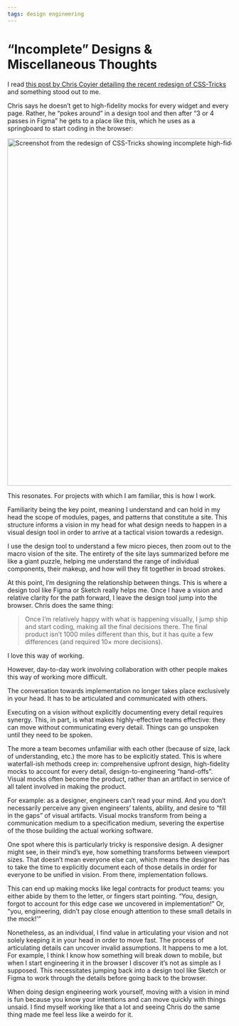 ```yaml
---
tags: design engineering
---
```


# “Incomplete” Designs & Miscellaneous Thoughts

I read [this post by Chris Coyier detailing the recent redesign of CSS-Tricks](https://css-tricks.com/design-v18/) and something stood out to me.

Chris says he doesn’t get to high-fidelity mocks for every widget and every page. Rather, he “pokes around” in a design tool and then after “3 or 4 passes in Figma” he gets to a place like this, which he uses as a springboard to start coding in the browser:

<img src="https://cdn.jim-nielsen.com/blog/2021/css-tricks-design-figma.png" width="979" height="780" alt="Screenshot from the redesign of CSS-Tricks showing incomplete high-fidelity designs in Figma." />

This resonates. For projects with which I am familiar, this is how I work.

Familiarity being the key point, meaning I understand and can hold in my head the scope of modules, pages, and patterns that constitute a site. This structure informs a vision in my head for what design needs to happen in a visual design tool in order to arrive at a tactical vision towards a redesign.

I use the design tool to understand a few micro pieces, then zoom out to the macro vision of the site. The entirety of the site lays summarized before me like a giant puzzle, helping me understand the range of individual components, their makeup, and how will they fit together in broad strokes.

At this point, I’m designing the relationship between things. This is where a design tool like Figma or Sketch really helps me. Once I have a vision and relative clarity for the path forward, I leave the design tool jump into the browser. Chris does the same thing:

> Once I’m relatively happy with what is happening visually, I jump ship and start coding, making all the final decisions there. The final product isn’t 1000 miles different than this, but it has quite a few differences (and required 10× more decisions).

I love this way of working.

However, day-to-day work involving collaboration with other people makes this way of working more difficult.

The conversation towards implementation no longer takes place exclusively in your head. It has to be articulated and communicated with others. 

Executing on a vision without explicitly documenting every detail requires synergy. This, in part, is what makes highly-effective teams effective: they can move without communicating every detail. Things can go unspoken until they need to be spoken.

The more a team becomes unfamiliar with each other (because of size, lack of understanding, etc.) the more has to be explicitly stated. This is where waterfall-ish methods creep in: comprehensive upfront design, high-fidelity mocks to account for every detail, design-to-engineering “hand-offs”. Visual mocks often become the product, rather than an artifact in service of all talent involved in making the product. 

For example: as a designer, engineers can’t read your mind. And you don’t necessarily perceive any given engineers’ talents, ability, and desire to “fill in the gaps” of visual artifacts. Visual mocks transform from being a communication medium to a specification medium, severing the expertise of the those building the actual working software.

One spot where this is particularly tricky is responsive design. A designer might see, in their mind’s eye, how something transforms between viewport sizes. That doesn’t mean everyone else can, which means the designer has to take the time to explicitly document each of those details in order for everyone to be unified in vision. From there, implementation follows.

This can end up making mocks like legal contracts for product teams: you either abide by them to the letter, or fingers start pointing. “You, design, forgot to account for this edge case we uncovered in implementation!” Or, “you, engineering, didn’t pay close enough attention to these small details in the mock!’”

Nonetheless, as an individual, I find value in articulating your vision and not solely keeping it in your head in order to move fast. The process of articulating details can uncover invalid assumptions. It happens to me a lot. For example, I think I know how something will break down to mobile, but when I start engineering it in the browser I discover it’s not as simple as I supposed. This necessitates jumping back into a design tool like Sketch or Figma to work through the details before going back to the browser. 

When doing design engineering work yourself, moving with a vision in mind is fun because you know your intentions and can move quickly with things unsaid. I find myself working like that a lot and seeing Chris do the same thing made me feel less like a weirdo for it.